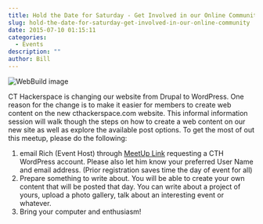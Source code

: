 ```yaml
---
title: Hold the Date for Saturday - Get Involved in our Online Community.
slug: hold-the-date-for-saturday-get-involved-in-our-online-community
date: 2015-07-10 01:15:11
categories:
  - Events
description: ""
author: Bill
---
```



![WebBuild image](/uploads/2015/07/WebBuild-image.png)

CT Hackerspace is changing our website from Drupal to WordPress. One reason for the change is to make it easier for members to create web content on the new cthackerspace.com website. This informal information session will walk though the steps on how to create a web content on our new site as well as explore the available post options. To get the most of out this meetup, please do the following:

1. email Rich (Event Host) through [MeetUp Link](http://www.meetup.com/CT-Hackerspace/) requesting a CTH WordPress account. Please also let him know your preferred User Name and email address. (Prior registration saves time the day of event for all)
2. Prepare something to write about. You will be able to create your own content that will be posted that day. You can write about a project of yours, upload a photo gallery, talk about an interesting event or whatever.
3. Bring your computer and enthusiasm!
